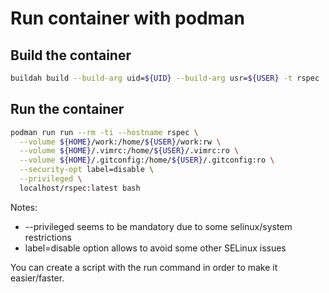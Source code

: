# Run container with podman

## Build the container
```Bash
buildah build --build-arg uid=${UID} --build-arg usr=${USER} -t rspec .
```

## Run the container
```Bash
podman run run --rm -ti --hostname rspec \
  --volume ${HOME}/work:/home/${USER}/work:rw \
  --volume ${HOME}/.vimrc:/home/${USER}/.vimrc:ro \
  --volume ${HOME}/.gitconfig:/home/${USER}/.gitconfig:ro \
  --security-opt label=disable \
  --privileged \
  localhost/rspec:latest bash
```
Notes:
  * --privileged seems to be mandatory due to some selinux/system restrictions
  * label=disable option allows to avoid some other SELinux issues

You can create a script with the run command in order to make it easier/faster.
